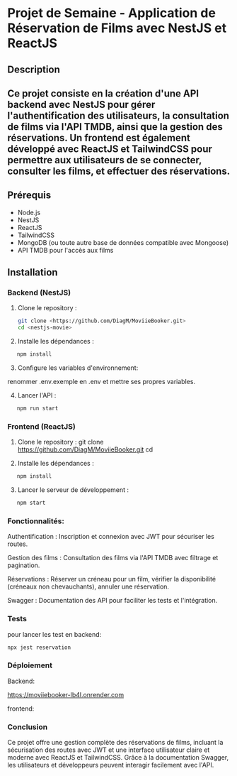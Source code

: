 # Projet de Semaine - Application de Réservation de Films avec NestJS et ReactJS

## Description

## Ce projet consiste en la création d'une API backend avec NestJS pour gérer l'authentification des utilisateurs, la consultation de films via l'API TMDB, ainsi que la gestion des réservations. Un frontend est également développé avec ReactJS et TailwindCSS pour permettre aux utilisateurs de se connecter, consulter les films, et effectuer des réservations.

## Prérequis

- Node.js
- NestJS
- ReactJS
- TailwindCSS
- MongoDB (ou toute autre base de données compatible avec Mongoose)
- API TMDB pour l'accès aux films

## Installation

### Backend (NestJS)

1. Clone le repository :
   ```bash
   git clone <https://github.com/DiagM/MoviieBooker.git>
   cd <nestjs-movie>
   ```
2. Installe les dépendances :

```bash
   npm install
```

3. Configure les variables d'environnement:

renommer .env.exemple en .env et mettre ses propres variables.

4. Lancer l'API :

```bash
   npm run start
```

### Frontend (ReactJS)

1. Clone le repository :
   git clone <https://github.com/DiagM/MoviieBooker.git>
   cd <movie-booking-app>

2. Installe les dépendances :

```bash
   npm install
```

3. Lancer le serveur de développement :

```bash
   npm start
```

### Fonctionnalités:

Authentification : Inscription et connexion avec JWT pour sécuriser les routes.

Gestion des films : Consultation des films via l'API TMDB avec filtrage et pagination.

Réservations : Réserver un créneau pour un film, vérifier la disponibilité (créneaux non chevauchants), annuler une réservation.

Swagger : Documentation des API pour faciliter les tests et l'intégration.

### Tests

pour lancer les test en backend:

```bash
npx jest reservation
```

### Déploiement

Backend:

https://moviiebooker-lb4l.onrender.com

frontend:

### Conclusion

Ce projet offre une gestion complète des réservations de films, incluant la sécurisation des routes avec JWT et une interface utilisateur claire et moderne avec ReactJS et TailwindCSS. Grâce à la documentation Swagger, les utilisateurs et développeurs peuvent interagir facilement avec l'API.
